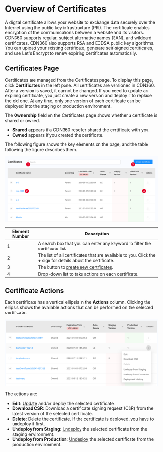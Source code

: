 # Overview of Certificates

A digital certificate allows your website to exchange data securely over the Internet using the public key infrastructure (PKI). The certificate enables encryption of the communications between a website and its visitors. CDN360 supports regular, subject alternative names (SAN), and wildcard certificates. CDN360 also supports RSA and ECDSA public key algorithms. You can upload your existing certificate, generate self-signed certificates, and use Let's Encrypt to renew expiring certificates automatically.

## Certificates Page 

Certificates are managed from the Certificates page. To display this page, click **Certificates** in the left pane. All certificates are versioned in CDN360. After a version is saved, it cannot be changed. If you need to update an expiring certificate, you just create a new version and deploy it to replace the old one. At any time, only one version of each certificate can be deployed into the staging or production environment. 

The **Ownership** field on the Certificates page shows whether a certificate is shared or owned.

- **Shared** appears if a CDN360 reseller shared the certificate with you.
- **Owned** appears if you created the certificate.

The following figure shows the key elements on the page, and the table following the figure describes them.

<p align="center"><img src="/docs/resources/images/certificates/certificates-w-numbers.png" alt="Certificate List" width="900"></p>

| **Element Number**|**Description**|
|-|-|
|1|A search box that you can enter any keyword to filter the certificate list.|
|2|The list of all certificates that are available to you. Click the **+** sign for details about the certificate.|
|3|The button to [create new certificates](</docs/portal/certificates/creating-certificates.md>).|
|4|Drop-down list to take actions on each certificate.|

## Certificate Actions
Each certificate has a vertical ellipsis in the **Actions** column. Clicking the ellipsis shows the available actions that can be performed on the selected certificate.
<p align="center"><img src="/docs/resources/images/certificates/certificate-actions.png" alt="Certificate Actions" width="900"></p>
The actions are:

- **Edit**: [Update](</docs/portal/certificates/updating-certificates.md>) and/or deploy the selected certificate.
- **Download CSR**: Download a certificate signing request (CSR) from the latest version of the selected certificate.
- **Delete**: Delete the certificate. If the certificate is deployed, you have to undeploy it first.
- **Undeploy from Staging**: [Undeploy](</docs/portal/certificates/deploying-certificates.md>) the selected certificate from the staging environment.
- **Undeploy from Production**: [Undeploy](</docs/portal/certificates/deploying-certificates.md>) the selected certificate from the production environment.

